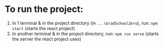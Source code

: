 # To run the project:

1. In 1 terminal & in the project directory (in `...\GradSchoolZero`), run: `npm start` (starts the react project)
2. In another terminal & in the project directory, run: `npm run serve` (starts the server the react project uses)
